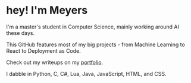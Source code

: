 # hey! I'm Meyers

I'm a master's student in Computer Science, mainly working around AI these days.

This GitHub features most of my big projects - from Machine Learning to React to Deployment as Code.

Check out my writeups on my [portfolio](https://meyersa.com).

I dabble in Python, C, C#, Lua, Java, JavaScript, HTML, and CSS.
